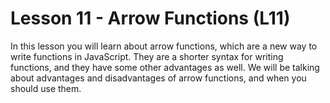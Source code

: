 # Lesson 11 - Arrow Functions (L11)

In this lesson you will learn about arrow functions, which are a new way to write functions in JavaScript.
They are a shorter syntax for writing functions, and they have some other advantages as well.
We will be talking about advantages and disadvantages of arrow functions, and when you should use them.